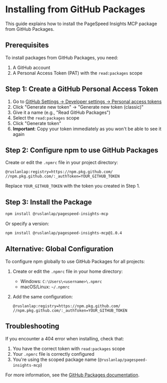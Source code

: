 # Installing from GitHub Packages

This guide explains how to install the PageSpeed Insights MCP package from GitHub Packages.

## Prerequisites

To install packages from GitHub Packages, you need:

1. A GitHub account
2. A Personal Access Token (PAT) with the `read:packages` scope

## Step 1: Create a GitHub Personal Access Token

1. Go to [GitHub Settings → Developer settings → Personal access tokens](https://github.com/settings/tokens)
2. Click "Generate new token" → "Generate new token (classic)"
3. Give it a name (e.g., "Read GitHub Packages")
4. Select the `read:packages` scope
5. Click "Generate token"
6. **Important**: Copy your token immediately as you won't be able to see it again

## Step 2: Configure npm to use GitHub Packages

Create or edit the `.npmrc` file in your project directory:

```
@ruslanlap:registry=https://npm.pkg.github.com/
//npm.pkg.github.com/:_authToken=YOUR_GITHUB_TOKEN
```

Replace `YOUR_GITHUB_TOKEN` with the token you created in Step 1.

## Step 3: Install the Package

```bash
npm install @ruslanlap/pagespeed-insights-mcp
```

Or specify a version:

```bash
npm install @ruslanlap/pagespeed-insights-mcp@1.0.4
```

## Alternative: Global Configuration

To configure npm globally to use GitHub Packages for all projects:

1. Create or edit the `.npmrc` file in your home directory:
   - Windows: `C:\Users\<username>\.npmrc`
   - macOS/Linux: `~/.npmrc`

2. Add the same configuration:
   ```
   @ruslanlap:registry=https://npm.pkg.github.com/
   //npm.pkg.github.com/:_authToken=YOUR_GITHUB_TOKEN
   ```

## Troubleshooting

If you encounter a 404 error when installing, check that:

1. You have the correct token with `read:packages` scope
2. Your `.npmrc` file is correctly configured
3. You're using the scoped package name (`@ruslanlap/pagespeed-insights-mcp`)

For more information, see the [GitHub Packages documentation](https://docs.github.com/en/packages/working-with-a-github-packages-registry/working-with-the-npm-registry).
